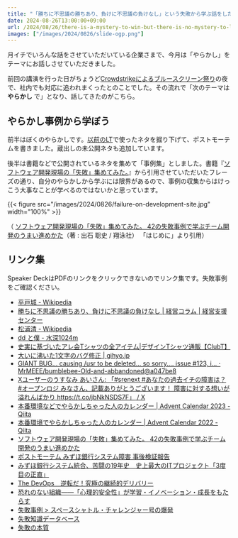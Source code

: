 ```yaml
---
title: "「勝ちに不思議の勝ちあり、負けに不思議の負けなし」という失敗から学ぶ話をした"
date: 2024-08-26T13:00:00+09:00
url: /2024/08/26/there-is-a-mystery-to-win-but-there-is-no-mystery-to-lose
images: ["/images/2024/0826/slide-ogp.png"]
---
```


月イチでいろんな話をさせていただいている企業さまで、今月は「やらかし」をテーマにお話しさせていただきました。

前回の講演を行った日がちょうど[Crowdstrikeによるブルースクリーン祭り](https://wired.jp/article/crowdstrike-outage-update-windows/)の夜で、社内でも対応に追われまくったとのことでした。その流れで「次のテーマは **やらかし** で」となり、話してきたのがこちら。

<script defer class="speakerdeck-embed" data-id="946e57f65c5941dfb26fdd866c27f39e" data-ratio="1.7777777777777777" src="//speakerdeck.com/assets/embed.js"></script>

<!--more-->

## やらかし事例から学ぼう

前半はぼくのやらかしです。[以前のLT](/2014/07/21/619/)で使ったネタを掘り下げて、ポストモーテムを書きました。蔵出しの未公開ネタも追加しています。

後半は書籍などで公開されているネタを集めて「事例集」としました。書籍『[ソフトウェア開発現場の「失敗」集めてみた。](https://amzn.to/4clMn6s)』から引用させていただいたフレーズの通り、自分のやらかしから学ぶには限界があるので、事例の収集からはけっこう大事なことが学べるのではないかと思っています。

{{< figure src="/images/2024/0826/failure-on-development-site.jpg" width="100%" >}}

（ [ソフトウェア開発現場の「失敗」集めてみた。 42の失敗事例で学ぶチーム開発のうまい進めかた](https://amzn.to/4clMn6s)（著 : 出石 聡史 / 翔泳社） 「はじめに」より引用）

## リンク集

Speaker DeckはPDFのリンクをクリックできないのでリンク集です。失敗事例をご確認ください。

- [平戸城 - Wikipedia](https://ja.wikipedia.org/wiki/%E5%B9%B3%E6%88%B8%E5%9F%8E)
- [勝ちに不思議の勝ちあり、負けに不思議の負けなし | 経営コラム | 経営支援センター](https://ksien.com/2021/10/07/no_wonder/)
- [松浦清 - Wikipedia](https://ja.wikipedia.org/wiki/%E6%9D%BE%E6%B5%A6%E6%B8%85)
- [dd と僕 - 水深1024m](https://kanny.hateblo.jp/entry/2013/02/25/213009)
- [史実に基づいたアレ会Tシャツの全アイテム|デザインTシャツ通販【ClubT】](https://clubt.jp/40238/249779)
- [大いに沸いた1文字のバグ修正 | gihyo.jp](https://gihyo.jp/dev/clip/01/orangenews/vol64/0007)
- [GIANT BUG... causing /usr to be deleted... so sorry.... issue #123, i… · MrMEEE/bumblebee-Old-and-abbandoned@a047be8](https://github.com/MrMEEE/bumblebee-Old-and-abbandoned/commit/a047be85247755cdbe0acce6f1dafc8beb84f2ac)
- [Xユーザーのうすなみ あいさん: 「#srenext #あなたの過去イチの障害は？ #オープンロジ みなさん、記載ありがとうございます！ 障害に対する想いが溢れんばかり https://t.co/jbNkNSDS7F」 / X](https://x.com/7naaaaami3/status/1819639629265748121)
- [本番環境などでやらかしちゃった人のカレンダー | Advent Calendar 2023 - Qiita](https://qiita.com/advent-calendar/2023/yarakashi)
- [本番環境でやらかしちゃった人のカレンダー | Advent Calendar 2022 - Qiita](https://qiita.com/advent-calendar/2022/yarakashi-production)
- [ソフトウェア開発現場の「失敗」集めてみた。 42の失敗事例で学ぶチーム開発のうまい進めかた](https://amzn.to/4clMn6s)
- [ポストモーテム みずほ銀行システム障害 事後検証報告](https://amzn.to/3M5sBS0)
- [みずほ銀行システム統合、苦闘の19年史　史上最大のITプロジェクト「3度目の正直」](https://amzn.to/46UvNcU)
- [The DevOps　逆転だ！究極の継続的デリバリー ](https://amzn.to/3SONjcC)
- [恐れのない組織――「心理的安全性」が学習・イノベーション・成長をもたらす](https://amzn.to/3Z0lUsi)
- [失敗事例 > スペースシャトル・チャレンジャー号の爆発](https://www.shippai.org/fkd/cf/CA0000639.html)
- [失敗知識データベース](https://www.shippai.org/fkd/index.php)
- [失敗の本質](https://amzn.to/3M7jS1J)
